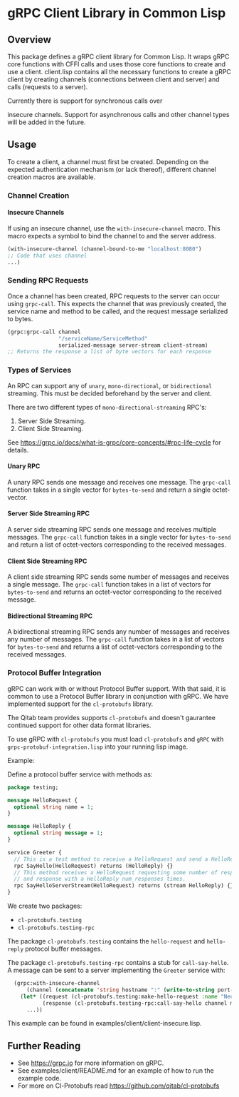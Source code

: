 # gRPC Client Library in Common Lisp



## Overview

This package defines a gRPC client library for Common Lisp. It wraps gRPC core
functions with CFFI calls and uses those core functions to create and use a
client. client.lisp contains all the necessary functions to create a gRPC
client by creating channels (connections between client and server) and calls
(requests to a server).

Currently there is support for synchronous calls over

insecure channels. Support for asynchronous calls and other channel types will
be added in the future.

## Usage

To create a client, a channel must first be created. Depending on the expected
authentication mechanism (or lack thereof), different channel creation macros
are available.

### Channel Creation

#### Insecure Channels

If using an insecure channel, use the `with-insecure-channel` macro. This macro
expects a symbol to bind the channel to and the server address.

```lisp
(with-insecure-channel (channel-bound-to-me "localhost:8080")
;; Code that uses channel
...)
```



### Sending RPC Requests

Once a channel has been created, RPC requests to the server can occur using `grpc-call`.
This expects the channel that was previously created, the service name and method to be
called, and the request message serialized to bytes.

```lisp
(grpc:grpc-call channel
                "/serviceName/ServiceMethod"
                serialized-message server-stream client-stream)
;; Returns the response a list of byte vectors for each response
```

### Types of Services

An RPC can support any of `unary`, `mono-directional`, or `bidirectional` streaming.
This must be decided beforehand by the server and client.

There are two different types of `mono-directional-streaming` RPC's:
1. Server Side Streaming.
2. Client Side Streaming.

See https://grpc.io/docs/what-is-grpc/core-concepts/#rpc-life-cycle  for details.

#### Unary RPC

A unary RPC sends one message and receives one message.
The `grpc-call` function takes in a single vector for `bytes-to-send`
and return a single octet-vector.

#### Server Side Streaming RPC

A server side streaming RPC sends one message and receives multiple messages.
The `grpc-call` function takes in a single vector for `bytes-to-send`
and return a list of octet-vectors corresponding to the received messages.

#### Client Side Streaming RPC

A client side streaming RPC sends some number of messages and receives a single message.
The `grpc-call` function takes in a list of vectors for `bytes-to-send`
and returns an octet-vector corresponding to the received message.

#### Bidirectional Streaming RPC

A bidirectional streaming RPC sends any number of messages and receives any number of messages.
The `grpc-call` function takes in a list of vectors for `bytes-to-send`
and returns a list of octet-vectors corresponding to the received messages.

### Protocol Buffer Integration

gRPC can work with or without Protocol Buffer support. With that said,
it is common to use a Protocol Buffer library in conjunction with gRPC.
We have implemented support for the `cl-protobufs` library.

The Qitab team provides supports `cl-protobufs` and doesn't gaurantee continued support
for other data format libraries.

To use gRPC with `cl-protobufs` you must load `cl-protobufs` and `gRPC` with
`grpc-protobuf-integration.lisp` into your running lisp image.

Example:

Define a protocol buffer service with methods as:

```proto
package testing;

message HelloRequest {
  optional string name = 1;
}

message HelloReply {
  optional string message = 1;
}

service Greeter {
  // This is a test method to receive a HelloRequest and send a HelloReply.
  rpc SayHello(HelloRequest) returns (HelloReply) {}
  // This method receives a HelloRequest requesting some number of responses in num_responses
  // and response with a HelloReply num_responses times.
  rpc SayHelloServerStream(HelloRequest) returns (stream HelloReply) {}
}
```

We create two packages:

* `cl-protobufs.testing`
* `cl-protobufs.testing-rpc`

The package `cl-protobufs.testing` contains the `hello-request` and `hello-reply`  protocol
buffer messages.

The package `cl-protobufs.testing-rpc` contains a stub for `call-say-hello`. A message can be
sent to a server implementing the `Greeter` service with:

```lisp
  (grpc:with-insecure-channel
      (channel (concatenate 'string hostname ":" (write-to-string port-number)))
    (let* ((request (cl-protobufs.testing:make-hello-request :name "Neo"))
           (response (cl-protobufs.testing-rpc:call-say-hello channel message)))
      ...))
```

This example can be found in examples/client/client-insecure.lisp.

## Further Reading

-   See https://grpc.io for more information on gRPC.
-   See examples/client/README.md for an example of how to run the example code.
-   For more on Cl-Protobufs read  https://github.com/qitab/cl-protobufs
